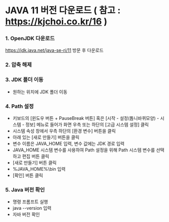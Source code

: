 # JAVA 11 버전 다운로드 ( 참고 : https://kjchoi.co.kr/16 )

### 1. OpenJDK 다운로드
https://jdk.java.net/java-se-ri/11 방문 후 다운로드
### 2. 압축 해제
### 3. JDK 폴더 이동
- 원하는 위치에 JDK 폴더 이동
### 4. Path 설정
- 키보드의 [윈도우 버튼 + PauseBreak 버튼] 혹은 [시작 - 설정(톱니바퀴모양) - 시스템 - 정보] 메뉴로 들어가 화면 우측 또는 하단의 [고급 시스템 설정] 클릭
- 시스템 속성 창에서 우측 하단의 [환경 변수] 버튼을 클릭
- 아래 있는 [새로 만들기] 버튼을 클릭
- 변수 이름은 JAVA_HOME 입력, 변수 값에는 JDK 경로 입력
- JAVA_HOME 시스템 변수를 사용하여 Path 설정을 위해 Path 시스템 변수를 선택하고 편집 버튼 클릭
- [새로 만들기] 버튼 클릭
- %JAVA_HOME%\bin 입력
- [확인] 버튼 클릭
### 5. Java 버전 확인
- 명령 프롬프트 실행
- java --version 입력
- 자바 버전 확인
